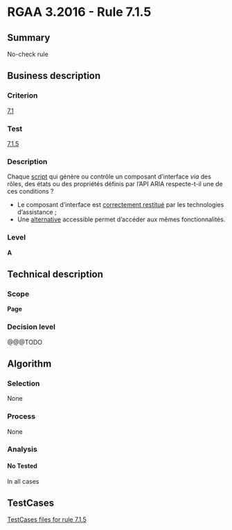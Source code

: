 # RGAA 3.2016 - Rule 7.1.5

## Summary
No-check rule


## Business description

### Criterion
[7.1](http://references.modernisation.gouv.fr/rgaa-accessibilite/criteres.html#crit-7-1)

### Test
[7.1.5](http://references.modernisation.gouv.fr/rgaa-accessibilite/criteres.html#test-7-1-5)

### Description
<div lang="fr">Chaque <a href="http://references.modernisation.gouv.fr/rgaa-accessibilite/glossaire.html#script">script</a> qui g&#xE9;n&#xE8;re ou contr&#xF4;le un composant d&#x2019;interface <i>via</i> des r&#xF4;les, des &#xE9;tats ou des propri&#xE9;t&#xE9;s d&#xE9;finis par l&#x2019;API ARIA respecte-t-il une de ces conditions&nbsp;? <ul><li>Le composant d&#x2019;interface est <a href="http://references.modernisation.gouv.fr/rgaa-accessibilite/glossaire.html#correctement-restitue-par-les-technologies-dassistance">correctement restitu&#xE9;</a> par les technologies d&#x2019;assistance&nbsp;;</li> <li>Une <a href="http://references.modernisation.gouv.fr/rgaa-accessibilite/glossaire.html#alternative--script">alternative</a> accessible permet d&#x2019;acc&#xE9;der aux m&#xEA;mes fonctionnalit&#xE9;s.</li> </ul></div>

### Level
**A**


## Technical description

### Scope
**Page**

### Decision level
@@@TODO


## Algorithm

### Selection
None

### Process
None

### Analysis

#### No Tested
In all cases


##  TestCases

[TestCases files for rule 7.1.5](https://github.com/Asqatasun/Asqatasun/tree/RGAA_3.2016/rules/rules-rgaa3.2016/src/test/resources/testcases/rgaa32016/Rgaa32016Rule070105/)


